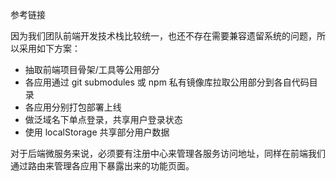 参考链接

[如何实现前端微服务化？]: https://segmentfault.com/p/1210000010459082/read
[如何解构单体前端应用——前端应用的微服务式拆分]: http://baijiahao.baidu.com/s?id=1595295714541106181&amp;amp;wfr=spider&amp;amp;for=pc
[微前端 - 将微服务理念延伸到前端开发中]: https://www.cnblogs.com/zhuanzhuanfe/p/7644846.html

因为我们团队前端开发技术栈比较统一，也还不存在需要兼容遗留系统的问题，所以采用如下方案：

- 抽取前端项目骨架/工具等公用部分
- 各应用通过 git submodules 或 npm 私有镜像库拉取公用部分到各自代码目录
- 各应用分别打包部署上线
- 做泛域名下单点登录，共享用户登录状态
- 使用 localStorage 共享部分用户数据

对于后端微服务来说，必须要有注册中心来管理各服务访问地址，同样在前端我们通过路由来管理各应用下暴露出来的功能页面。

